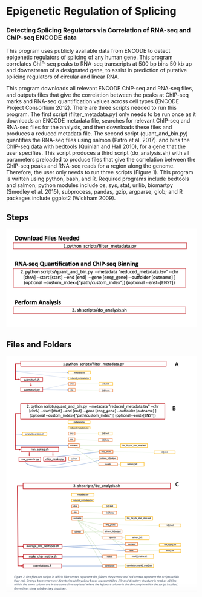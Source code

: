 # Epigenetic Regulation of Splicing
### Detecting Splicing Regulators via Correlation of RNA-seq and ChIP-seq ENCODE data
This program  uses publicly available data from ENCODE to detect epigenetic regulators of splicing of any human gene. This program correlates ChIP-seq peaks to RNA-seq transcripts at 500 bp bins 50 kb up and downstream of a designated gene, to assist in prediction of putative splicing regulators of circular and linear RNA. 

This program downloads all relevant ENCODE ChIP-seq and RNA-seq files, and outputs files that give the correlation between the peaks at ChIP-seq marks and RNA-seq quantification values across cell types (ENCODE Project Consortium 2012). There are three scripts needed to run this program. The first script (filter_metadata.py) only needs to be run once as it downloads an ENCODE metadata file, searches for relevant ChIP-seq and RNA-seq files for the analysis, and then downloads these files and produces a reduced metadata file. The second script (quant_and_bin.py) quantifies the RNA-seq files using salmon (Patro et al. 2017). and bins the ChIP-seq data with bedtools (Quinlan and Hall 2010), for a gene that the user specifies. This script produces a third script (do_analysis.sh) with all parameters preloaded to produce files that give the correlation between the ChIP-seq peaks and RNA-seq reads for a region along the genome. Therefore, the user only needs to run three scripts (Figure 1). This program is written using python, bash, and R. Required programs include bedtools and salmon; python modules include os, sys, stat, urllib, biomartpy (Smedley et al. 2015), subprocess, pandas, gzip, argparse, glob; and R packages include ggplot2 (Wickham 2009). 


## Steps
![userCommands](https://github.com/raungar/epi_reg/blob/master/readme_images/commands.png)

## Files and Folders
![folderStructure](https://github.com/raungar/epi_reg/blob/master/readme_images/action.png)
